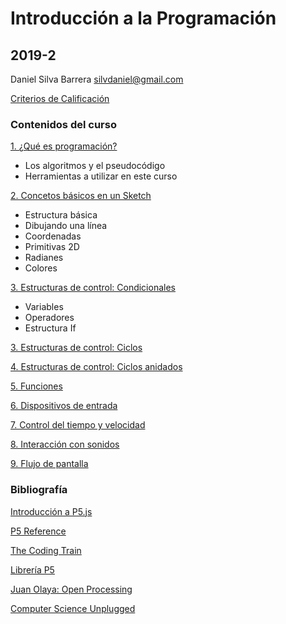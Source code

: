 # Introducción a la Programación
## 2019-2

Daniel Silva Barrera
silvdaniel@gmail.com

[Criterios de Calificación](https://github.com/daniels13ca/Intro_Programacion/blob/master/Calificaciones.md)

### Contenidos del curso

[1. ¿Qué es programación?](https://github.com/daniels13ca/IntroProgramacion2019-2/blob/master/Presentaciones/%5BIntroProg%5D%20Clase%201.pdf)
* Los algoritmos y el pseudocódigo
* Herramientas a utilizar en este curso

[2. Concetos básicos en un Sketch](https://github.com/daniels13ca/Intro_Programacion/blob/master/PrimerosSketch.md)
* Estructura básica
* Dibujando una línea
* Coordenadas
* Primitivas 2D
* Radianes
* Colores

[3. Estructuras de control: Condicionales](https://github.com/daniels13ca/Intro_Programacion/blob/master/Condicionales.md)
* Variables
* Operadores
* Estructura If

[3. Estructuras de control: Ciclos](https://github.com/daniels13ca/Intro_Programacion)

[4. Estructuras de control: Ciclos anidados](https://github.com/daniels13ca/Intro_Programacion)

[5. Funciones](https://github.com/daniels13ca/Intro_Programacion)

[6. Dispositivos de entrada](https://github.com/daniels13ca/Intro_Programacion)

[7. Control del tiempo y velocidad](https://github.com/daniels13ca/Intro_Programacion)

[8. Interacción con sonidos](https://github.com/daniels13ca/Intro_Programacion)

[9. Flujo de pantalla](https://github.com/daniels13ca/Intro_Programacion)

### Bibliografía

[Introducción a P5.js](https://github.com/daniels13ca/Intro_Programacion/blob/master/Bibliograf%C3%ADa/Introduccion%20a%20P5.js.pdf)

[P5 Reference](https://p5js.org/es/reference/)

[The Coding Train](https://thecodingtrain.com/)

[Librería P5](https://github.com/daniels13ca/Intro_Programacion/blob/master/p5.zip)

[Juan Olaya: Open Processing](https://www.openprocessing.org/user/65585/)

[Computer Science Unplugged](https://github.com/daniels13ca/Intro_Programacion/blob/master/Bibliograf%C3%ADa/Computer%20Science%20Unplugged..pdf)



